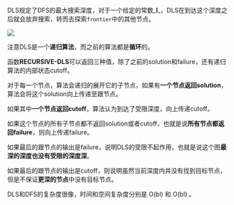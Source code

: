 DLS规定了DFS的最大搜索深度，对于一个给定的常数_**l**_，DLS在到达这个深度之后就会放弃搜索，转而去探索`frontier`中的其他节点。

![](https://pic4.zhimg.com/v2-d3665855d72e6f4fb8f00479f4d60423_1440w.jpg)

注意DLS是一个**递归算法**，而之前的算法都是**循环**的。

函数**RECURSIVE-DLS**可以返回三种值，除了之前的solution和failure，还有递归算法的内部状态cutoff。

对于每一个节点，算法会递归的展开它的子节点，如果有**一个节点返回solution**，算法会将这个solution向上传递至跟节点。

如果其中**一个节点返回cutoff**，算法认为到达了受限深度，向上传递cutoff。

如果这个节点的所有子节点都不返回solution或者cutoff，也就是说**所有节点都返回failure**，则向上传递failure。

如果最后的跟节点的输出是failure，说明DLS的受限不起作用，也就是说这个图**最深的深度也没有受限的深度深**。

如果最后的跟节点的输出是cutoff，则说明虽然当前深度内并没有找到目标节点，但是不保证**更深的节点**中没有目标节点。

DLS和DFS的复杂度很像，时间和空间复杂度分别是 O(bl) 和 O(bl) 。